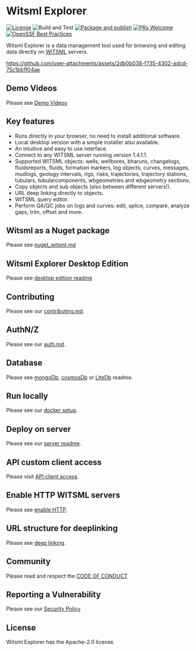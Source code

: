 # Witsml Explorer
[![License](https://img.shields.io/badge/License-Apache%202.0-blue.svg)](https://opensource.org/licenses/Apache-2.0) ![Build and Test](https://github.com/equinor/witsml-explorer/workflows/Build%20and%20Test/badge.svg) 
[![Package and publish](https://github.com/equinor/witsml-explorer/actions/workflows/publish.yml/badge.svg)](https://github.com/equinor/witsml-explorer/actions/workflows/publish.yml)
[![PRs Welcome](https://img.shields.io/badge/PRs-welcome-brightgreen.svg)](/CONTRIBUTING.md)
[![OpenSSF Best Practices](https://bestpractices.coreinfrastructure.org/projects/7274/badge)](https://bestpractices.coreinfrastructure.org/projects/7274)

Witsml Explorer is a data management tool used for browsing and editing data directly on [WITSML](https://en.wikipedia.org/wiki/Wellsite_information_transfer_standard_markup_language) servers.

https://github.com/user-attachments/assets/2db0b038-f735-4302-adcd-75c1bb1f04ae


## Demo Videos
Please see [Demo Videos](/Media/README.md)

## Key features
* Runs directly in your browser, no need to install additional software.
* Local desktop version with a simple installer also available.
* An intuitive and easy to use interface.
* Connect to any WITSML server running version 1.4.1.1.
* Supported WITSML objects: wells, wellbores, bharuns, changelogs, fluidsreports, fluids, formation markers, log objects, curves, messages, mudlogs, geology intervals, rigs, risks, trajectories, trajectory stations, tubulars, tubularcomponents, wbgeometries and wbgeometry sections.
* Copy objects and sub objects (also between different servers!).
* URL deep linking directly to objects.
* WITSML query editor.
* Perform QA/QC jobs on logs and curves: edit, splice, compare, analyze gaps, trim, offset and more.

## Witsml as a Nuget package
Please see [nuget_witsml.md](/Docs/nuget_witsml.md)

## Witsml Explorer Desktop Edition
Please see [desktop edition readme](/Src/WitsmlExplorer.Desktop/README.md)

## Contributing
Please see our [contributing.md](/CONTRIBUTING.md).

## AuthN/Z
Please see our [auth.md](/Docs/AUTH.md).

## Database
Please see [mongoDb](Docker/MongoDb/README.md), [cosmosDb](Scripts/Azure/README.md) or [LiteDb](Contributing.md#using-litedb) readme.

## Run locally
Please see our [docker setup](/Docker/README.md).

## Deploy on server
Please see our [server readme](./Docker/Server/README.md).

## API custom client access
Please visit [API client access](/Docs/APICLIENT.md).

## Enable HTTP WITSML servers
Please see [enable HTTP](/Docs/enable_http.md).

## URL structure for deeplinking
Please see [deep linking](/Docs/deep_linking.md).

## Community
Please read and respect the [CODE OF CONDUCT](/CODE_OF_CONDUCT.md)

## Reporting a Vulnerability
Please see our [Security Policy](/SECURITY.md)

## License
Witsml Explorer has the Apache-2.0 license.

